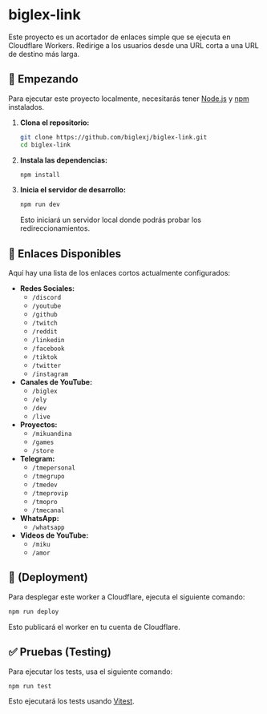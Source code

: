 # biglex-link

Este proyecto es un acortador de enlaces simple que se ejecuta en Cloudflare Workers. Redirige a los usuarios desde una URL corta a una URL de destino más larga.

## 🚀 Empezando

Para ejecutar este proyecto localmente, necesitarás tener [Node.js](https://nodejs.org/) y [npm](https://www.npmjs.com/) instalados.

1.  **Clona el repositorio:**

    ```bash
    git clone https://github.com/biglexj/biglex-link.git
    cd biglex-link
    ```

2.  **Instala las dependencias:**

    ```bash
    npm install
    ```

3.  **Inicia el servidor de desarrollo:**

    ```bash
    npm run dev
    ```

    Esto iniciará un servidor local donde podrás probar los redireccionamientos.

## 🔗 Enlaces Disponibles

Aquí hay una lista de los enlaces cortos actualmente configurados:

-   **Redes Sociales:**
    -   `/discord`
    -   `/youtube`
    -   `/github`
    -   `/twitch`
    -   `/reddit`
    -   `/linkedin`
    -   `/facebook`
    -   `/tiktok`
    -   `/twitter`
    -   `/instagram`
-   **Canales de YouTube:**
    -   `/biglex`
    -   `/ely`
    -   `/dev`
    -   `/live`
-   **Proyectos:**
    -   `/mikuandina`
    -   `/games`
    -   `/store`
-   **Telegram:**
    -   `/tmepersonal`
    -   `/tmegrupo`
    -   `/tmedev`
    -   `/tmeprovip`
    -   `/tmopro`
    -   `/tmecanal`
-   **WhatsApp:**
    -   `/whatsapp`
-   **Videos de YouTube:**
    -   `/miku`
    -   `/amor`

## 🚀 (Deployment)

Para desplegar este worker a Cloudflare, ejecuta el siguiente comando:

```bash
npm run deploy
```

Esto publicará el worker en tu cuenta de Cloudflare.

## ✅ Pruebas (Testing)

Para ejecutar los tests, usa el siguiente comando:

```bash
npm run test
```

Esto ejecutará los tests usando [Vitest](https://vitest.dev/).
